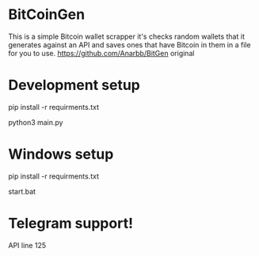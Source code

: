 # BitCoinGen
This is a simple Bitcoin wallet scrapper it's checks random wallets that it generates against an API and saves ones that have Bitcoin in them in a file for you to use. https://github.com/Anarbb/BitGen original

# Development setup
pip install -r requirments.txt

python3 main.py

# Windows setup
pip install -r requirments.txt

start.bat

# Telegram support!
API line 125
